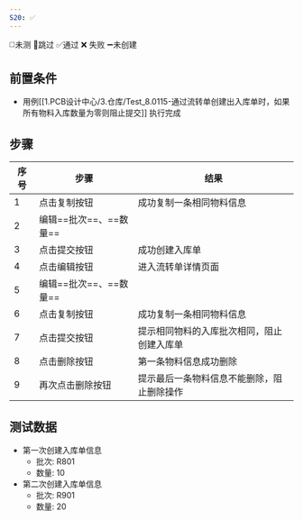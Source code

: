 ```yaml
---
S20: ✅
---
```

◻️未测    🚫跳过     ✅通过    ❌ 失败    ➖未创建

## 前置条件

- 用例[[1.PCB设计中心/3.仓库/Test_8.0115-通过流转单创建出入库单时，如果所有物料入库数量为零则阻止提交]] 执行完成

## 步骤

| 序号  | 步骤              | 结果                    |
| --- | --------------- | --------------------- |
| 1   | 点击复制按钮          | 成功复制一条相同物料信息          |
| 2   | 编辑==批次==、==数量== |                       |
| 3   | 点击提交按钮          | 成功创建入库单               |
| 4   | 点击编辑按钮          | 进入流转单详情页面             |
| 5   | 编辑==批次==、==数量== |                       |
| 6   | 点击复制按钮          | 成功复制一条相同物料信息          |
| 7   | 点击提交按钮          | 提示相同物料的入库批次相同，阻止创建入库单 |
| 8   | 点击删除按钮          | 第一条物料信息成功删除           |
| 9   | 再次点击删除按钮        | 提示最后一条物料信息不能删除，阻止删除操作 |

## 测试数据

- 第一次创建入库单信息
	- 批次: R801
	- 数量: 10
- 第二次创建入库单信息
	- 批次: R901
	- 数量: 20
